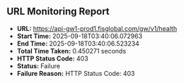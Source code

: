 ## URL Monitoring Report

- **URL:** https://api-gw1-prod1.fisglobal.com/gw/v1/health
- **Start Time:** 2025-09-18T03:40:06.072963
- **End Time:** 2025-09-18T03:40:06.523234
- **Total Time Taken:** 0.450271 seconds
- **HTTP Status Code:** 403
- **Status:** Failure
- **Failure Reason:** HTTP Status Code: 403
